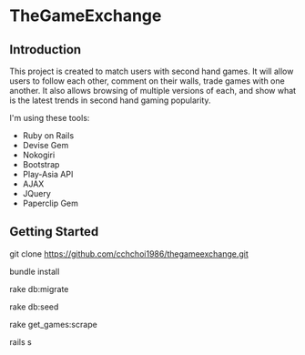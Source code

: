# TheGameExchange

## Introduction

This project is created to match users with second hand games.  It will allow users to follow each other, comment on their walls, trade games with one another.  It also allows browsing of multiple versions of each, and show what is the latest trends in second hand gaming popularity.

I'm using these tools:

* Ruby on Rails
* Devise Gem
* Nokogiri
* Bootstrap
* Play-Asia API
* AJAX
* JQuery
* Paperclip Gem

## Getting Started

  git clone https://github.com/cchchoi1986/thegameexchange.git
  
  bundle install
  
  rake db:migrate
  
  rake db:seed
  
  rake get_games:scrape
  
  rails s